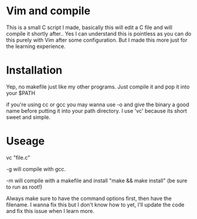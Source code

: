 # Vim and compile
This is a small C script I made, basically this will edit a C file
and will compile it shortly after.. Yes I can understand this is
pointless as you can do this purely with Vim after some configuration.
But I made this more just for the learning experience.

# Installation
Yep, no makefile just like my other programs. Just compile it
and pop it into your $PATH

if you're using cc or gcc you may wanna use -o and give the binary
a good name before putting it into your path directory. I use 'vc' because
its short sweet and simple.

# Useage
vc "file.c"

-g will compile with gcc.

-m will compile with a makefile and install "make && make install" (be sure to run as root!)

Always make sure to have the command options first, then have the filename. 
I wanna fix this but I don't know how to yet, I'll update the code and fix
this issue when I learn more.
